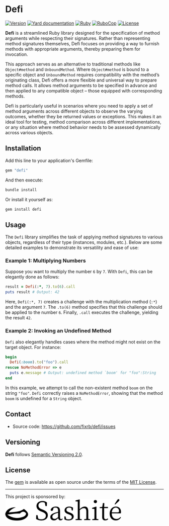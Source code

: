 # Defi

[![Version](https://img.shields.io/github/v/tag/fixrb/defi?label=Version&logo=github)](https://github.com/fixrb/defi/tags)
[![Yard documentation](https://img.shields.io/badge/Yard-documentation-blue.svg?logo=github)](https://rubydoc.info/github/fixrb/defi/main)
[![Ruby](https://github.com/fixrb/defi/workflows/Ruby/badge.svg?branch=main)](https://github.com/fixrb/defi/actions?query=workflow%3Aruby+branch%3Amain)
[![RuboCop](https://github.com/fixrb/defi/workflows/RuboCop/badge.svg?branch=main)](https://github.com/fixrb/defi/actions?query=workflow%3Arubocop+branch%3Amain)
[![License](https://img.shields.io/github/license/fixrb/defi?label=License&logo=github)](https://github.com/fixrb/defi/raw/main/LICENSE.md)

**Defi** is a streamlined Ruby library designed for the specification of method arguments while respecting their signatures.
Rather than representing method signatures themselves, Defi focuses on providing a way to furnish methods with appropriate arguments, thereby preparing them for invocation.

This approach serves as an alternative to traditional methods like `Object#method` and `UnboundMethod`.
Where `Object#method` is bound to a specific object and `UnboundMethod` requires compatibility with the method’s originating class, Defi offers a more flexible and universal way to prepare method calls.
It allows method arguments to be specified in advance and then applied to any compatible object – those equipped with corresponding methods.

Defi is particularly useful in scenarios where you need to apply a set of method arguments across different objects to observe the varying outcomes, whether they be returned values or exceptions.
This makes it an ideal tool for testing, method comparison across different implementations, or any situation where method behavior needs to be assessed dynamically across various objects.

## Installation

Add this line to your application's Gemfile:

```ruby
gem "defi"
```

And then execute:

```sh
bundle install
```

Or install it yourself as:

```sh
gem install defi
```

## Usage

The `Defi` library simplifies the task of applying method signatures to various objects, regardless of their type (instances, modules, etc.).
Below are some detailed examples to demonstrate its versatility and ease of use:

### Example 1: Multiplying Numbers

Suppose you want to multiply the number `6` by `7`.
With `Defi`, this can be elegantly done as follows:

```ruby
result = Defi(:*, 7).to(6).call
puts result # Output: 42
```

Here, `Defi(:*, 7)` creates a challenge with the multiplication method (`:*`) and the argument `7`.
The `.to(6)` method specifies that this challenge should be applied to the number `6`.
Finally, `.call` executes the challenge, yielding the result `42`.

### Example 2: Invoking an Undefined Method

`Defi` also elegantly handles cases where the method might not exist on the target object.
For instance:

```ruby
begin
  Defi(:boom).to("foo").call
rescue NoMethodError => e
  puts e.message # Output: undefined method `boom' for "foo":String
end
```

In this example, we attempt to call the non-existent method `boom` on the string `"foo"`.
`Defi` correctly raises a `NoMethodError`, showing that the method `boom` is undefined for a `String` object.

## Contact

* Source code: https://github.com/fixrb/defi/issues

## Versioning

__Defi__ follows [Semantic Versioning 2.0](https://semver.org/).

## License

The [gem](https://rubygems.org/gems/defi) is available as open source under the terms of the [MIT License](https://github.com/fixrb/defi/raw/main/LICENSE.md).

---

<p>
  This project is sponsored by:<br />
  <a href="https://sashite.com/"><img
    src="https://github.com/fixrb/defi/raw/main/img/sashite.png"
    alt="Sashité" /></a>
</p>
